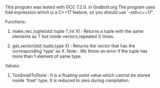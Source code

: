 This program was tested with GCC 7.2.0. in Godbolt.org
The program uses fold expression which is a C++17 feature, so you should use '-std=c++17'.

Functions:
1. make_vec_tuple(std::tuple T,int X) :
Returns a tuple with the same elements as T but inside vectors,repeated X times.

2. get_vector(std::tuple,type X) :
Returns the vector that has the corresponding 'type' as X.
Note : We throw an error if the tuple has more than 1 element of same type.

Values:
1. TooSmallToStore : 
It is a floating-point value which cannot be stored inside 'float' type.
It is reduced to zero during compilation.
